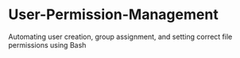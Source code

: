 # User-Permission-Management
Automating user creation, group assignment, and setting correct file permissions using Bash
